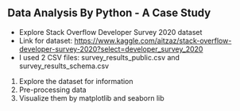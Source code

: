 ## Data Analysis By Python - A Case Study
  - Explore Stack Overflow Developer Survey 2020 dataset
  - Link for dataset: https://www.kaggle.com/aitzaz/stack-overflow-developer-survey-2020?select=developer_survey_2020
  - I used 2 CSV files: survey_results_public.csv and survey_results_schema.csv

  1. Explore the dataset for information
  2. Pre-processing data
  3. Visualize them by matplotlib and seaborn lib
